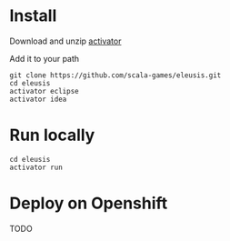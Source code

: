 # Install

Download and unzip [activator](https://www.playframework.com/documentation/2.3.x/Installing)

Add it to your path

```
git clone https://github.com/scala-games/eleusis.git
cd eleusis
activator eclipse
activator idea
```

# Run locally

```
cd eleusis
activator run
```


# Deploy on Openshift

TODO
